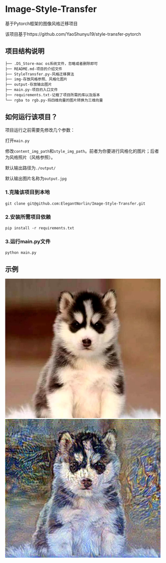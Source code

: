 # Image-Style-Transfer

基于Pytorch框架的图像风格迁移项目

该项目基于https://github.com/YaoShunyu19/style-transfer-pytorch

## 项目结构说明

```txt
├── .DS_Store-mac os系统文件，忽略或者删除即可
├── README.md-项目的介绍文件
├── StyleTransfer.py-风格迁移算法
├── img-存放风格参照、风格化图片
├── output-存放输出图片
├── main.py-项目的入口文件
├── requirements.txt-记载了项目所需的库以及版本
└── rgba to rgb.py-将四维向量的图片转换为三维向量
```

## 如何运行该项目？

项目运行之前需要先修改几个参数：

打开`main.py`

修改`content_img_path`和`style_img_path`。前者为你要进行风格化的图片；后者为风格照片（风格参照）。

默认输出路径为`./output/`

默认输出图片名称为`output.jpg`

### 1.克隆该项目到本地

```shell
git clone git@github.com:ElegantNorlin/Image-Style-Transfer.git
```

### 2.安装所需项目依赖

```shell
pip install -r requirements.txt
```

### 3.运行main.py文件

```shell
python main.py
```

## 示例

<div id="container" style="width:500px">
    <img src="https://github.com/ElegantNorlin/Image-Style-Transfer/blob/main/img/content.jpg?raw=true" alt="cat&dog"></img>
	<img src="https://github.com/ElegantNorlin/Image-Style-Transfer/blob/main/output/output.jpg?raw=true" alt="cat&dog"></img>
</div>
